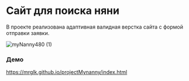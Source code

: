 # Сайт для поиска няни

В проекте реализована адаптивная валидная верстка сайта с формой отправки заявки.

![myNanny480 (1)](https://user-images.githubusercontent.com/91153046/175287865-99aa41d9-a218-46d2-a24a-c7142849128b.gif)

### Демо

https://mrglk.github.io/projectMynanny/index.html
